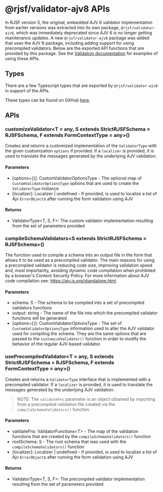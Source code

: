# @rjsf/validator-ajv8 APIs

In RJSF version 5, the original, embedded AJV 6 validator implementation from earlier versions was extracted into its own package, `@rjsf/validator-ajv6`, which was immediately deprecated since AJV 6 is no longer getting maintenance updates.
A new `@rjsf/validator-ajv8` package was added that uses the AJV 8 package, including adding support for using precompiled validators.
Below are the exported API functions that are provided by this package.
See the [Validation documentation](../usage/validation.md) for examples of using these APIs.

## Types

There are a few Typescript types that are exported by `@rjsf/validator-ajv8` in support of the APIs.

These types can be found on GitHub [here](https://github.com/rjsf-team/react-jsonschema-form/blob/main/packages/validator-ajv8/src/types.ts).

## APIs

### customizeValidator<T = any, S extends StrictRJSFSchema = RJSFSchema, F extends FormContextType = any>()

Creates and returns a customized implementation of the `ValidatorType` with the given customization `options` if provided.
If a `localizer` is provided, it is used to translate the messages generated by the underlying AJV validation.

#### Parameters

- [options={}]: CustomValidatorOptionsType - The optional map of `CustomValidatorOptionsType` options that are used to create the `ValidatorType` instance
- [localizer]: Localizer | undefined - If provided, is used to localize a list of Ajv `ErrorObject`s after running the form validation using AJV

#### Returns

- ValidatorType<T, S, F>: The custom validator implementation resulting from the set of parameters provided

### compileSchemaValidators&lt;S extends StrictRJSFSchema = RJSFSchema>()

The function used to compile a schema into an output file in the form that allows it to be used as a precompiled validator.
The main reasons for using a precompiled validator is reducing code size, improving validation speed and, most importantly, avoiding dynamic code compilation when prohibited by a browser's Content Security Policy.
For more information about AJV code compilation see: https://ajv.js.org/standalone.html

#### Parameters

- schema: S - The schema to be compiled into a set of precompiled validators functions
- output: string - The name of the file into which the precompiled validator functions will be generated
- [options={}]: CustomValidatorOptionsType - The set of `CustomValidatorOptionsType` information used to alter the AJV validator used for compiling the schema. They are the same options that are passed to the `customizeValidator()` function in order to modify the behavior of the regular AJV-based validator.

### usePrecompiledValidator<T = any, S extends StrictRJSFSchema = RJSFSchema, F extends FormContextType = any>()

Creates and returns a `ValidatorType` interface that is implemented with a precompiled validator.
If a `localizer` is provided, it is used to translate the messages generated by the underlying AJV validation.

> NOTE: The `validateFns` parameter is an object obtained by importing from a precompiled validation file created via the `compileSchemaValidators()` function.

#### Parameters

- validateFns: ValidatorFunctions&lt;T> - The map of the validation functions that are created by the `compileSchemaValidators()` function
- rootSchema: S - The root schema that was used with the `compileSchemaValidators()` function
- [localizer]: Localizer | undefined - If provided, is used to localize a list of Ajv `ErrorObject`s after running the form validation using AJV

#### Returns

- ValidatorType&lt;T, S, F>: The precompiled validator implementation resulting from the set of parameters provided
